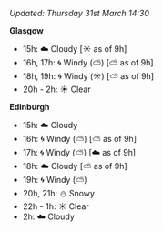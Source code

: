 *Updated: Thursday 31st March 14:30*

**Glasgow**

* 15h: :cloud: Cloudy [:sunny: as of 9h]
* 16h, 17h: :cyclone: Windy (:partly_sunny:) [:partly_sunny: as of 9h]
* 18h, 19h: :cyclone: Windy (:sunny:) [:partly_sunny: as of 9h]
* 20h - 2h: :sunny: Clear

**Edinburgh**

* 15h: :cloud: Cloudy
* 16h: :cyclone: Windy (:partly_sunny:) [:partly_sunny: as of 9h]
* 17h: :cyclone: Windy (:partly_sunny:) [:cloud: as of 9h]
* 18h: :cloud: Cloudy [:partly_sunny: as of 9h]
* 19h: :cyclone: Windy (:partly_sunny:)
* 20h, 21h: :snowman: Snowy
* 22h - 1h: :sunny: Clear
* 2h: :cloud: Cloudy

